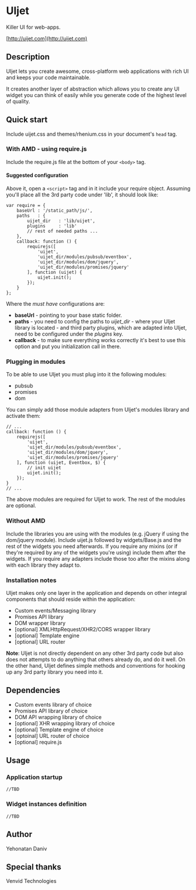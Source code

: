 # UIjet

Killer UI for web-apps.

[http://uijet.com](http://uijet.com)

## Description

UIjet lets you create awesome, cross-platform web applications with rich UI and keeps your code maintainable.

It creates another layer of abstraction which allows you to create any UI widget you can think of
easily while you generate code of the highest level of quality.

## Quick start

Include uijet.css and themes/rhenium.css in your document's `head` tag.

### With AMD - using require.js

Include the require.js file at the bottom of your `<body>` tag.

#### Suggested configuration

Above it, open a `<script>` tag and in it include your require object.
Assuming you'll place all the 3rd party code under 'lib', it should look like:

    var require = {
        baseUrl : '/static_path/js/',
        paths   : {
            uijet_dir   : 'lib/uijet',
            plugins     : 'lib'
            // rest of needed paths ...
        },
        callback: function () {
            requirejs([
                'uijet',
                'uijet_dir/modules/pubsub/eventbox',
                'uijet_dir/modules/dom/jquery',
                'uijet_dir/modules/promises/jquery'
            ], function (uijet) {
                uijet.init();
            });
        }
    };

Where the *must have* configurations are:

* **baseUrl** - pointing to your base static folder.
* **paths** - you need to config the paths to *uijet_dir* - where your UIjet library is located - and 
third party plugins, which are adapted into UIjet, need to be configured under the *plugins* key.
* **callback** - to make sure everything works correctly it's best to use this option and put you initialization
call in there.

### Plugging in modules

To be able to use UIjet you must plug into it the following modules:
 
 * pubsub
 * promises
 * dom

You can simply add those module adapters from UIjet's modules library and activate them:

    // ...
    callback: function () {
        requirejs([
            'uijet',
            'uijet_dir/modules/pubsub/eventbox',
            'uijet_dir/modules/dom/jquery',
            'uijet_dir/modules/promises/jquery'
        ], function (uijet, Eventbox, $) {
            // init uijet
            uijet.init();
        });
    }
    // ...

The above modules are required for UIjet to work. The rest of the modules are optional.

### Without AMD

Include the libraries you are using with the modules (e.g. jQuery if using the dom/jquery module).
Include uijet.js followed by widgets/Base.js and the rest of the widgets you need afterwards.
If you require any mixins (or if they're required by any of the widgets you're using) include them after the widgets.
If you require any adapters include those too after the mixins along with each library they adapt to.


### Installation notes

UIjet makes only one layer in the application and depends on other integral components
that should reside within the application:

* Custom events/Messaging library
* Promises API library
* DOM wrapper library
* [optional] XMLHttpRequest/XHR2/CORS wrapper library
* [optional] Template engine
* [optional] URL router

__Note__: UIjet is not directly dependent on any other 3rd party code but also does not attempts to do anything that
others already do, and do it well. On the other hand, UIjet defines simple methods and conventions for hooking up any
3rd party library you need into it.

## Dependencies

* Custom events library of choice
* Promises API library of choice
* DOM API wrapping library of choice
* [optional] XHR wrapping library of choice
* [optional] Template engine of choice
* [optoinal] URL router of choice
* [optional] require.js

## Usage

### Application startup

    //TBD

### Widget instances definition

    //TBD

## Author

Yehonatan Daniv

## Special thanks

Venvid Technologies